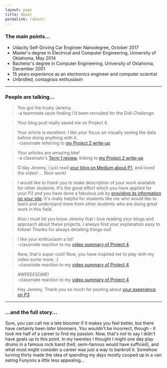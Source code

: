 ```yaml
---
layout: page
title: About
permalink: /about/
---
```


### The main points...

- Udacity Self-Driving Car Engineer Nanodegree, October 2017
- Master's degree in Electrical and Computer Engineering, University of Oklahoma, May 2014
- Bachelor's degree in Computer Engineering, University of Oklahoma, December 2001
- 15 years experience as an electronics engineer and computer scientist
- Unbridled, contagious enthusiasm

---

### People are talking...

> You got the trusty Jeremy. <br><span class="attrib">-a teammate upon finding I'd been recruited for the Didi Challenge</span>

> Your blog post really saved me on Project 4.

> Your article is excellent. I like your focus on visually seeing the data before doing anything with it. <br><span class="attrib">-classmate referring to [my Project 2 write-up](https://medium.com/@jeremyeshannon/udacity-self-driving-car-nanodegree-project-2-traffic-sign-classifier-f52d33d4be9f)</span>

> Your articles are amazing btw! <br><span class="attrib">-a classmate's [Term 1 review](https://medium.com/@harish3110/vision-needed-d2b0c7fd2387), linking to [my Project 2 write-up](https://medium.com/@jeremyeshannon/udacity-self-driving-car-nanodegree-project-2-traffic-sign-classifier-f52d33d4be9f)</span>

> G'day Jeremy, I just read [your blog on Medium about P1](https://medium.com/udacity/udacity-self-driving-car-nanodegree-project-1-finding-lane-lines-719ac1adbed9), and loved the video! ... Nice work!

> I would like to thank you to make description of your work available for other students. It's the great effort which you have applied for your P2 and you have done a fabulous job by [providing its information on your site](http://jeremyshannon.com/2017/01/13/udacity-sdcnd-traffic-sign-classifier.html). It's really helpful for students like me who would like to learn and understand more from other students who are doing great work in this field.

> Also i must let you know Jeremy that i love reading your blogs and approach about these projects. I always find your explanation easy to follow! Thanks for always detailing things out!

> I like your enthusiasm a lot!  <br><span class="attrib">-classmate reaction to my [video summary of Project 4](https://youtu.be/Z4TxNrBKJew)</span>

> Aww, that's super cool! Now, you have inspired me to play with my video some more. :) <br><span class="attrib">-classmate reaction to my [video summary of Project 4](https://youtu.be/Z4TxNrBKJew)</span>

> AWEEEESOME! <br><span class="attrib">-classmate reaction to my [video summary of Project 4](https://youtu.be/Z4TxNrBKJew)</span>

> Hey Jeremy, Thank you so much for posting about [your experience on P3](http://jeremyshannon.com/2017/02/10/udacity-sdcnd-behavioral-cloning.html).

---

### ...and the full story...

Sure, you can call me a late bloomer if it makes you feel better, but there have certainly been *later* bloomers. You wouldn't be incorrect, though - it took me half of a career to find my passion. 
Now, that's not to say I didn't have goals up to this point. In my twenties I thought I might one day play drums in a famous rock band (hell, semi-famous would have sufficed), and what most might consider a career was just a way to bankroll it. Somehow turning thirty made the idea of spending my days mostly cooped up in a van eating Funyons a *little* less appealing...
